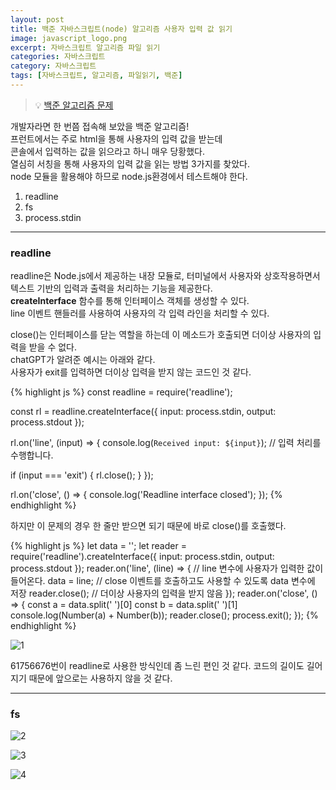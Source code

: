 ```yaml
---
layout: post
title: 백준 자바스크립트(node) 알고리즘 사용자 입력 값 읽기
image: javascript_logo.png
excerpt: 자바스크립트 알고리즘 파일 읽기
categories: 자바스크립트
category: 자바스크립트
tags: [자바스크립트, 알고리즘, 파일읽기, 백준]
---
```


> 💡 [백준 알고리즘 문제](https://www.acmicpc.net/problem/1000)

개발자라면 한 번쯤 접속해 보았을 백준 알고리즘!  
프런트에서는 주로 html을 통해 사용자의 입력 값을 받는데  
콘솔에서 입력하는 값을 읽으라고 하니 매우 당황했다.  
열심히 서칭을 통해 사용자의 입력 값을 읽는 방법 3가지를 찾았다.  
node 모듈을 활용해야 하므로 node.js환경에서 테스트해야 한다.  
1. readline
2. fs
3. process.stdin

---

### readline

readline은 Node.js에서 제공하는 내장 모듈로, 터미널에서 사용자와 상호작용하면서 텍스트 기반의 입력과 출력을 처리하는 기능을 제공한다.  
**createInterface** 함수를 통해 인터페이스 객체를 생성할 수 있다.  
line 이벤트 핸들러를 사용하여 사용자의 각 입력 라인을 처리할 수 있다.  

close()는 인터페이스를 닫는 역할을 하는데 이 메소드가 호출되면 더이상 사용자의 입력을 받을 수 없다.  
chatGPT가 알려준 예시는 아래와 같다.  
사용자가 exit를 입력하면 더이상 입력을 받지 않는 코드인 것 같다.  

{% highlight js %}
const readline = require('readline');

const rl = readline.createInterface({
  input: process.stdin,
  output: process.stdout
});

rl.on('line', (input) => {
  console.log(`Received input: ${input}`);
  // 입력 처리를 수행합니다.

  if (input === 'exit') {
    rl.close();
  }
});

rl.on('close', () => {
  console.log('Readline interface closed');
});
{% endhighlight %}
<br/>

하지만 이 문제의 경우 한 줄만 받으면 되기 때문에 바로 close()를 호출했다.  
 
{% highlight js %}
let data = '';
let reader = require('readline').createInterface({
  input: process.stdin,
  output: process.stdout
});
reader.on('line', (line) => { // line 변수에 사용자가 입력한 값이 들어온다.
  data = line;  // close 이벤트를 호출하고도 사용할 수 있도록 data 변수에 저장
  reader.close();   // 더이상 사용자의 입력을 받지 않음
});
reader.on('close', () => {
  const a = data.split(' ')[0]
  const b = data.split(' ')[1]
  console.log(Number(a) + Number(b));
  reader.close();
  process.exit();
});
{% endhighlight %}
<br/>

![1](https://github.com/DaYoung-woo/DaYoung-woo.github.io/assets/131967254/2de4ce4b-7351-4d01-b1a2-c8d9308a9b17)  

61756676번이 readline로 사용한 방식인데 좀 느린 편인 것 같다.
코드의 길이도 길어지기 때문에 앞으로는 사용하지 않을 것 같다.  

--- 

### fs

![2](https://github.com/DaYoung-woo/DaYoung-woo.github.io/assets/131967254/5f7c9f4b-b695-4119-9220-3f76417d1b64)  

![3](https://github.com/DaYoung-woo/DaYoung-woo.github.io/assets/131967254/4ce603db-2a26-4900-a139-da07a6b43d6e)  

![4](https://github.com/DaYoung-woo/DaYoung-woo.github.io/assets/131967254/c8eb9cb4-2c33-4b4d-babf-29f9a5a04192)  




